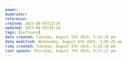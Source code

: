 ```yaml
---
power: 
moderator:
reference:
created: 2025-08-05T13:24
updated: 2025-08-05T18:14
tags: [software]
date created: Tuesday, August 5th 2025, 5:24:29 pm
date modified: Wednesday, August 6th 2025, 2:05:25 am
time created: Tuesday, August 5th 2025, 5:24:29 pm
last update: Thursday, August 7th 2025, 9:27:17 pm
---
```

